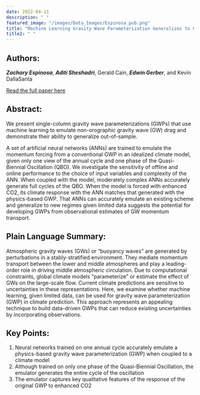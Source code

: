 ```yaml
---
date: 2022-04-11
description: " "
featured_image: "/images/Data_Images/Espinosa_pub.png"
title: "Machine Learning Gravity Wave Parameterization Generalizes to Capture the QBO and Response to Increased CO2"
title2: " "
---
```

## Authors:
***Zachary Espinosa***, ***Aditi Sheshadri***, Gerald Cain, ***Edwin Gerber***, and Kevin DallaSanta

[Read the full paper here](https://doi.org/10.1029/2022GL098174)
## Abstract:
We present single-column gravity wave parameterizations (GWPs) that use machine learning to emulate non-orographic gravity wave (GW) drag and demonstrate their ability to generalize out-of-sample.

<!--more-->
  
A set of artificial neural networks (ANNs) are trained to emulate the momentum forcing from a conventional GWP in an idealized climate model, given only one view of the annual cycle and one phase of the Quasi-Biennial Oscillation (QBO). We investigate the sensitivity of offline and online performance to the choice of input variables and complexity of the ANN. When coupled with the model, moderately complex ANNs accurately generate full cycles of the QBO. When the model is forced with enhanced CO2, its climate response with the ANN matches that generated with the physics-based GWP. That ANNs can accurately emulate an existing scheme and generalize to new regimes given limited data suggests the potential for developing GWPs from observational estimates of GW momentum transport.

## Plain Language Summary:
Atmospheric gravity waves (GWs) or “buoyancy waves” are generated by perturbations in a stably-stratified environment. They mediate momentum transport between the lower and middle atmospheres and play a leading-order role in driving middle atmospheric circulation. Due to computational constraints, global climate models “parameterize” or estimate the effect of GWs on the large-scale flow. Current climate predictions are sensitive to uncertainties in these representations. Here, we examine whether machine learning, given limited data, can be used for gravity wave parameterization (GWP) in climate prediction. This approach represents an appealing technique to build data-driven GWPs that can reduce existing uncertainties by incorporating observations.

## Key Points:
1. Neural networks trained on one annual cycle accurately emulate a physics-based gravity wave parameterization (GWP) when coupled to a climate model
2. Although trained on only one phase of the Quasi-Biennial Oscillation, the emulator generates the entire cycle of the oscillation
3. The emulator captures key qualitative features of the response of the original GWP to enhanced CO2

